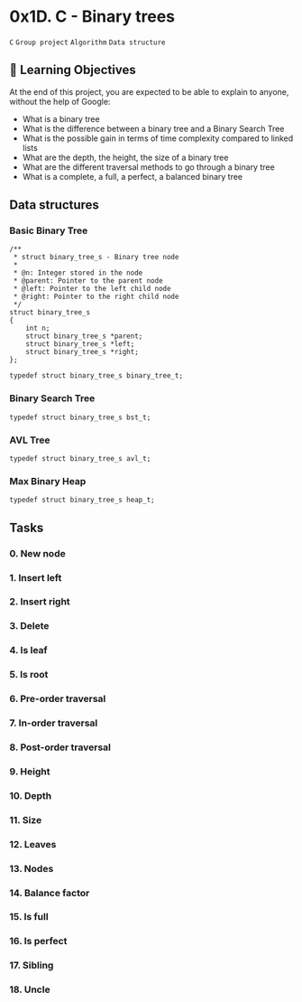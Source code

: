 # 0x1D. C - Binary trees
`C` `Group project` `Algorithm` `Data structure`
## :open_book: Learning Objectives
At the end of this project, you are expected to be able to explain to anyone, without the help of Google:
- What is a binary tree
- What is the difference between a binary tree and a Binary Search Tree
- What is the possible gain in terms of time complexity compared to linked lists
- What are the depth, the height, the size of a binary tree
- What are the different traversal methods to go through a binary tree
- What is a complete, a full, a perfect, a balanced binary tree
## Data structures
### Basic Binary Tree
```
/**
 * struct binary_tree_s - Binary tree node
 *
 * @n: Integer stored in the node
 * @parent: Pointer to the parent node
 * @left: Pointer to the left child node
 * @right: Pointer to the right child node
 */
struct binary_tree_s
{
    int n;
    struct binary_tree_s *parent;
    struct binary_tree_s *left;
    struct binary_tree_s *right;
};

typedef struct binary_tree_s binary_tree_t;
```
### Binary Search Tree
```
typedef struct binary_tree_s bst_t;
```
### AVL Tree
```
typedef struct binary_tree_s avl_t;
```
### Max Binary Heap
```
typedef struct binary_tree_s heap_t;
```
## Tasks
### 0. New node
### 1. Insert left
### 2. Insert right
### 3. Delete
### 4. Is leaf
### 5. Is root
### 6. Pre-order traversal
### 7. In-order traversal
### 8. Post-order traversal
### 9. Height
### 10. Depth
### 11. Size
### 12. Leaves
### 13. Nodes
### 14. Balance factor
### 15. Is full
### 16. Is perfect
### 17. Sibling
### 18. Uncle


